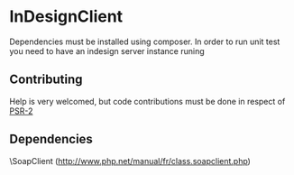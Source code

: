 InDesignClient
=================

Dependencies  must be installed using composer. In order to run unit test you need to have an indesign server instance runing

Contributing
------------
Help is very welcomed, but code contributions must be done in respect of [PSR-2](https://github.com/php-fig/fig-standards/blob/master/accepted/PSR-2-coding-style-guide.md)

Dependencies
------------
\SoapClient (http://www.php.net/manual/fr/class.soapclient.php)
